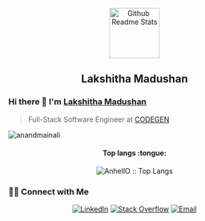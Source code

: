 <p align="center">
 <img width="100px" src="https://avatars.githubusercontent.com/u/25295833?s=400&u=207853b2c6231d44ca8aa91c2dbed3d4243fec22&v=4" align="center" alt="Github Readme Stats" />
 <h2 align="center">Lakshitha Madushan</h2>
</p>

### Hi there 👋 I'm [Lakshitha Madushan](https://www.linkedin.com/in/lakshitha77/)
> Full-Stack Software Engineer at [CODEGEN](https://codegen.co.uk/)


<img src="https://komarev.com/ghpvc/?username=LakshithaMadushan" alt="anandmainali" />

<h4 align="center">Top langs :tongue:</h4>

<p align="center"><img src="https://github-readme-stats.vercel.app/api/top-langs/?username=LakshithaMadushan&langs_count=10&theme=tokyonight&layout=compact" alt="AnhellO :: Top Langs" /></p>

<h3> 🤝🏻 Connect with Me </h3>

<p align="center">
<a href="https://www.linkedin.com/in/lakshitha77/" target="_blank"><img alt="LinkedIn" src="https://img.shields.io/badge/LinkedIn-@LakshithaMadushan-blue?style=flat&logo=linkedin"></a>
<a href="https://stackoverflow.com/users/8519896/anand-mainali?tab=profile" target="_blank"><img alt="Stack Overflow" src="https://img.shields.io/badge/Stackoverflow-Lakshitha%20Madushan-green?style=flat&logo=stackoverflow"></a>
<a href="mailto:lakshitha199412@gmail.com"><img alt="Email" src="https://img.shields.io/badge/Email-lakshitha199412@gmail.com-red?style=flat&logo=gmail"></a>
</p>
